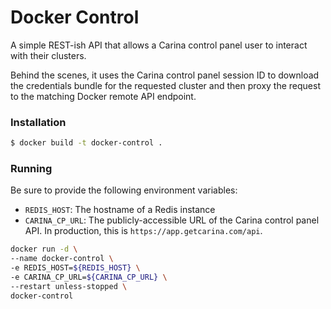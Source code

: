 # Docker Control

A simple REST-ish API that allows a Carina control panel user to interact with their clusters.

Behind the scenes, it uses the Carina control panel session ID to download the credentials bundle for the requested cluster and then proxy the request to the matching Docker remote API endpoint.

### Installation

```bash
$ docker build -t docker-control .
```

### Running

Be sure to provide the following environment variables:

* `REDIS_HOST`: The hostname of a Redis instance
* `CARINA_CP_URL`: The publicly-accessible URL of the Carina control panel API. In production, this is `https://app.getcarina.com/api`.

```bash
docker run -d \
--name docker-control \
-e REDIS_HOST=${REDIS_HOST} \
-e CARINA_CP_URL=${CARINA_CP_URL} \
--restart unless-stopped \
docker-control
```
